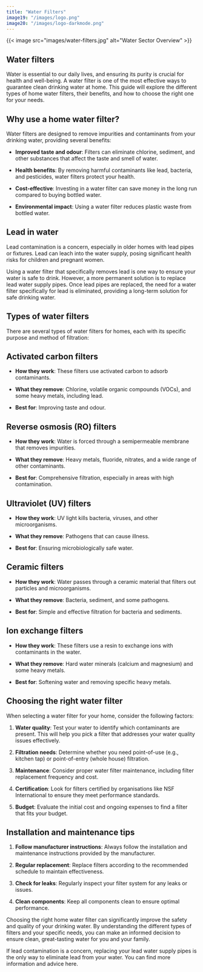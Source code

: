 ```yaml
---
title: "Water Filters"
image19: "/images/logo.png"
image20: "/images/logo-darkmode.png"
---
```


{{< image src="images/water-filters.jpg" alt="Water Sector Overview" >}}

## Water filters

Water is essential to our daily lives, and ensuring its purity is crucial for health and well-being. A water filter is one of the most effective ways to guarantee clean drinking water at home. This guide will explore the different types of home water filters, their benefits, and how to choose the right one for your needs.

## Why use a home water filter?

Water filters are designed to remove impurities and contaminants from your drinking water, providing several benefits:

- **Improved taste and odour**: Filters can eliminate chlorine, sediment, and other substances that affect the taste and smell of water.

- **Health benefits**: By removing harmful contaminants like lead, bacteria, and pesticides, water filters protect your health.

- **Cost-effective**: Investing in a water filter can save money in the long run compared to buying bottled water.

- **Environmental impact**: Using a water filter reduces plastic waste from bottled water.

## Lead in water

Lead contamination is a concern, especially in older homes with lead pipes or fixtures. Lead can leach into the water supply, posing significant health risks for children and pregnant women.

Using a water filter that specifically removes lead is one way to ensure your water is safe to drink. However, a more permanent solution is to replace lead water supply pipes. Once lead pipes are replaced, the need for a water filter specifically for lead is eliminated, providing a long-term solution for safe drinking water.

## Types of water filters

There are several types of water filters for homes, each with its specific purpose and method of filtration:

## Activated carbon filters

- **How they work**: These filters use activated carbon to adsorb contaminants.

- **What they remove**: Chlorine, volatile organic compounds (VOCs), and some heavy metals, including lead.

- **Best for**: Improving taste and odour.

## Reverse osmosis (RO) filters

- **How they work**: Water is forced through a semipermeable membrane that removes impurities.

- **What they remove**: Heavy metals, fluoride, nitrates, and a wide range of other contaminants.

- **Best for**: Comprehensive filtration, especially in areas with high contamination.

## Ultraviolet (UV) filters

- **How they work**: UV light kills bacteria, viruses, and other microorganisms.

- **What they remove**: Pathogens that can cause illness.

- **Best for**: Ensuring microbiologically safe water.

## Ceramic filters

- **How they work**: Water passes through a ceramic material that filters out particles and microorganisms.

- **What they remove**: Bacteria, sediment, and some pathogens.

- **Best for**: Simple and effective filtration for bacteria and sediments.

## Ion exchange filters

- **How they work**: These filters use a resin to exchange ions with contaminants in the water.

- **What they remove**: Hard water minerals (calcium and magnesium) and some heavy metals.

- **Best for**: Softening water and removing specific heavy metals.

## Choosing the right water filter

When selecting a water filter for your home, consider the following factors:

1. **Water quality**: Test your water to identify which contaminants are present. This will help you pick a filter that addresses your water quality issues effectively.

2. **Filtration needs**: Determine whether you need point-of-use (e.g., kitchen tap) or point-of-entry (whole house) filtration.

3. **Maintenance**: Consider proper water filter maintenance, including filter replacement frequency and cost.

4. **Certification**: Look for filters certified by organisations like NSF International to ensure they meet performance standards.

5. **Budget**: Evaluate the initial cost and ongoing expenses to find a filter that fits your budget.

## Installation and maintenance tips

1. **Follow manufacturer instructions**: Always follow the installation and maintenance instructions provided by the manufacturer.

2. **Regular replacement**: Replace filters according to the recommended schedule to maintain effectiveness.

3. **Check for leaks**: Regularly inspect your filter system for any leaks or issues.

4. **Clean components**: Keep all components clean to ensure optimal performance.

Choosing the right home water filter can significantly improve the safety and quality of your drinking water. By understanding the different types of filters and your specific needs, you can make an informed decision to ensure clean, great-tasting water for you and your family.

If lead contamination is a concern, replacing your lead water supply pipes is the only way to eliminate lead from your water. You can find more information and advice here.

